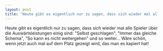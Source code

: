 ```yaml
---
layout: post
title: "Heute gibt es eigentlich nur zu sagen, dass sich wieder mal alle Spieler über die Auswärtsleistungen einig sind: Selbst geschlagen, Immer das gleiche Schema, So kann es nicht weitergehen und so weiter..."
---
```


Heute gibt es eigentlich nur zu sagen, dass sich wieder mal alle Spieler über die Auswärtsleistungen einig sind: "Selbst geschlagen", "Immer das gleiche Schema", "So kann es nicht weitergehen" und so weiter... Wäre schön, wenn jetzt auch mal auf dem Platz gezeigt wird, das man es kapiert hat!

